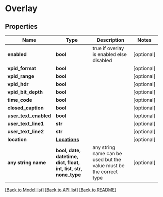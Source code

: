 # Overlay


## Properties
Name | Type | Description | Notes
------------ | ------------- | ------------- | -------------
**enabled** | **bool** | true if overlay is enabled else disabled | [optional] 
**vpid_format** | **bool** |  | [optional] 
**vpid_range** | **bool** |  | [optional] 
**vpid_hdr** | **bool** |  | [optional] 
**vpid_bit_depth** | **bool** |  | [optional] 
**time_code** | **bool** |  | [optional] 
**closed_caption** | **bool** |  | [optional] 
**user_text_enabled** | **bool** |  | [optional] 
**user_text_line1** | **str** |  | [optional] 
**user_text_line2** | **str** |  | [optional] 
**location** | [**Locations**](Locations.md) |  | [optional] 
**any string name** | **bool, date, datetime, dict, float, int, list, str, none_type** | any string name can be used but the value must be the correct type | [optional]

[[Back to Model list]](../README.md#documentation-for-models) [[Back to API list]](../README.md#documentation-for-api-endpoints) [[Back to README]](../README.md)


